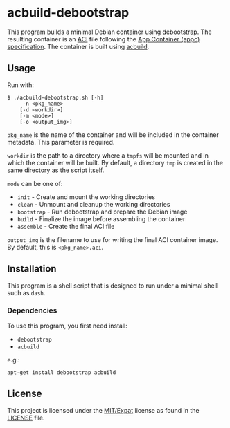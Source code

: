 # acbuild-debootstrap

This program builds a minimal Debian container using
[debootstrap](https://wiki.debian.org/Debootstrap).  The resulting
container is an [ACI](https://github.com/appc/spec) file following the
[App Container (appc) specification](https://github.com/appc/spec).
The container is built using
[acbuild](https://github.com/containers/build).

## Usage

Run with:

    $ ./acbuild-debootstrap.sh [-h]
         -n <pkg_name>
        [-d <workdir>]
        [-m <mode>]
        [-o <output_img>]

`pkg_name` is the name of the container and will be included in the
container metadata.  This parameter is required.

`workdir` is the path to a directory where a `tmpfs` will be mounted
and in which the container will be built.  By default, a directory
`tmp` is created in the same directory as the script itself.

`mode` can be one of:

- `init` - Create and mount the working directories
- `clean` - Unmount and cleanup the working directories
- `bootstrap` - Run debootstrap and prepare the Debian image
- `build` - Finalize the image before assembling the container
- `assemble` - Create the final ACI file

`output_img` is the filename to use for writing the final ACI
container image.  By default, this is `<pkg_name>.aci`.

## Installation

This program is a shell script that is designed to run under a minimal
shell such as `dash`.

### Dependencies

To use this program, you first need install:

- `debootstrap`
- `acbuild`

e.g.:

    apt-get install debootstrap acbuild

## License

This project is licensed under the
[MIT/Expat](https://opensource.org/licenses/MIT) license as found in
the [LICENSE](./LICENSE) file.
